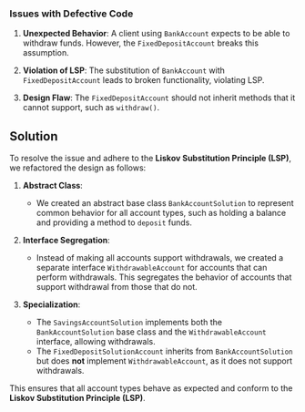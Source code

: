 ### Issues with Defective Code

1. **Unexpected Behavior**: A client using `BankAccount` expects to be able to withdraw funds. However, the `FixedDepositAccount` breaks this assumption.
   
2. **Violation of LSP**: The substitution of `BankAccount` with `FixedDepositAccount` leads to broken functionality, violating LSP.

3. **Design Flaw**: The `FixedDepositAccount` should not inherit methods that it cannot support, such as `withdraw()`.

## Solution

To resolve the issue and adhere to the **Liskov Substitution Principle (LSP)**, we refactored the design as follows:

1. **Abstract Class**: 
   - We created an abstract base class `BankAccountSolution` to represent common behavior for all account types, such as holding a balance and providing a method to `deposit` funds.
   
2. **Interface Segregation**:
   - Instead of making all accounts support withdrawals, we created a separate interface `WithdrawableAccount` for accounts that can perform withdrawals. This segregates the behavior of accounts that support withdrawal from those that do not.

3. **Specialization**:
   - The `SavingsAccountSolution` implements both the `BankAccountSolution` base class and the `WithdrawableAccount` interface, allowing withdrawals.
   - The `FixedDepositSolutionAccount` inherits from `BankAccountSolution` but does **not** implement `WithdrawableAccount`, as it does not support withdrawals.

This ensures that all account types behave as expected and conform to the **Liskov Substitution Principle (LSP)**.
